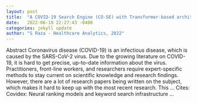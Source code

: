 ```yaml
---
layout: post
title:  "A COVID-19 Search Engine (CO-SE) with Transformer-based architecture"
date:   2022-06-10 22:27:43 -0400
categories: jekyll update
author: "S Raza - Healthcare Analytics, 2022"
---
```

Abstract Coronavirus disease (COVID-19) is an infectious disease, which is caused by the SARS-CoV-2 virus. Due to the growing literature on COVID-19, it is hard to get precise, up-to-date information about the virus. Practitioners, front-line workers, and researchers require expert-specific methods to stay current on scientific knowledge and research findings. However, there are a lot of research papers being written on the subject, which makes it hard to keep up with the most recent research. This …
Cites: ‪Covidex: Neural ranking models and keyword search infrastructure …‬  